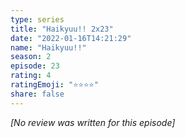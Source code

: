 ```yaml
---
type: series
title: "Haikyuu!! 2x23"
date: "2022-01-16T14:21:29"
name: "Haikyuu!!"
season: 2
episode: 23
rating: 4
ratingEmoji: "⭐️⭐️⭐️⭐️"
share: false
---
```


_[No review was written for this episode]_
